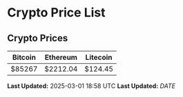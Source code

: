 # Crypto Price List

## Crypto Prices
| Bitcoin | Ethereum | Litecoin |
| ------- | -------- | -------- |
| $85267 | $2212.04 | $124.45 |
**Last Updated:** 2025-03-01 18:58 UTC
**Last Updated:** $DATE$
